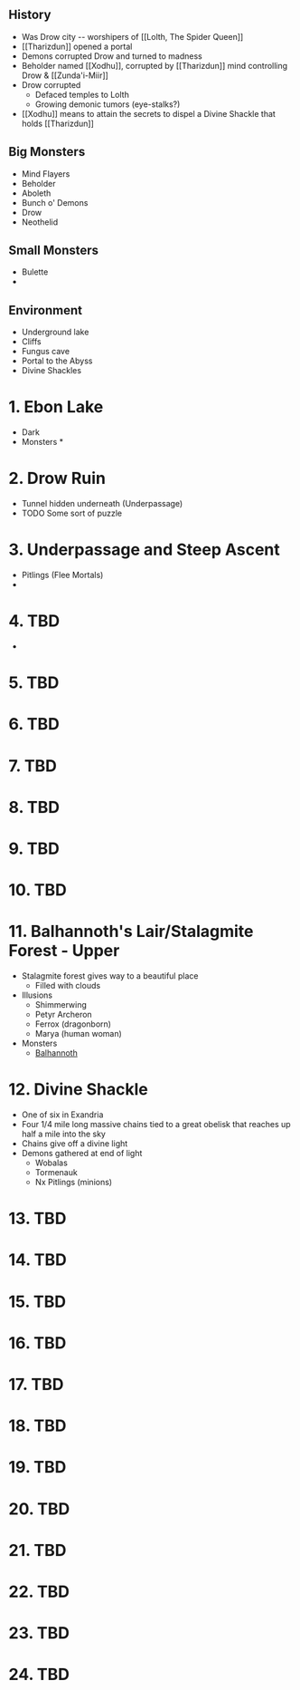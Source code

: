 
## History
* Was Drow city -- worshipers of [[Lolth, The Spider Queen]]
* [[Tharizdun]] opened a portal
* Demons corrupted Drow and turned to madness
* Beholder named [[Xodhu]], corrupted by [[Tharizdun]] mind controlling Drow & [[Zunda'i-Miir]]
* Drow corrupted
	* Defaced temples to Lolth
	* Growing demonic tumors (eye-stalks?)
* [[Xodhu]] means to attain the secrets to dispel a Divine Shackle that holds [[Tharizdun]]

## Big Monsters
* Mind Flayers
* Beholder
* Aboleth
* Bunch o' Demons
* Drow
* Neothelid

## Small Monsters

* Bulette
* 

## Environment

* Underground lake
* Cliffs
* Fungus cave
* Portal to the Abyss
* Divine Shackles

# 1. Ebon Lake

* Dark
* Monsters
	* 

# 2. Drow Ruin

* Tunnel hidden underneath (Underpassage)
* TODO Some sort of puzzle

# 3. Underpassage and Steep Ascent

* Pitlings (Flee Mortals)
* 

# 4. TBD

* 

# 5. TBD

# 6. TBD

# 7. TBD

# 8. TBD

# 9. TBD

# 10. TBD

# 11. Balhannoth's Lair/Stalagmite Forest - Upper

* Stalagmite forest gives way to a beautiful place
	* Filled with clouds
* Illusions
	* Shimmerwing
	* Petyr Archeron
	* Ferrox (dragonborn)
	* Marya (human woman)
* Monsters
	* [Balhannoth](https://www.dndbeyond.com/monsters/2560732-balhannoth)

# 12. Divine Shackle

* One of six in Exandria
* Four 1/4 mile long massive chains tied to a great obelisk that reaches up half a mile into the sky
* Chains give off a divine light
* Demons gathered at end of light
	* Wobalas
	* Tormenauk
	* Nx Pitlings (minions)

# 13. TBD

# 14. TBD

# 15. TBD

# 16. TBD

# 17. TBD

# 18. TBD

# 19. TBD

# 20. TBD

# 21. TBD

# 22. TBD

# 23. TBD

# 24. TBD
